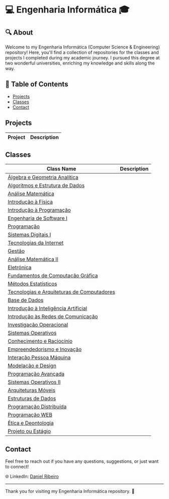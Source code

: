 # 💻 Engenharia Informática 🎓

## 🔍 About
Welcome to my Engenharia Informática (Computer Science & Engineering) repository! Here, you'll find a collection of repositories for the classes and projects I completed during my academic journey. I pursued this degree at two wonderful universities, enriching my knowledge and skills along the way.

## 📖 Table of Contents
- [Projects](#projects)
- [Classes](#classes)
- [Contact](#contact)

## Projects
| Project | Description |
| ---- | ---- |


## Classes
| Class Name | Description |
| ---- | ---- |
| [Álgebra e Geometria Analítica](https://github.com/danielmribeiro/ipg-lei-algebra-e-geometria-analitica) | |
| [Algoritmos e Estrutura de Dados](https://github.com/danielmribeiro/ipg-lei-algoritmos-e-estruturas-de-dados) | |
| [Análise Matemática](https://github.com/danielmribeiro/ipg-lei-analise-matematica) | |
| [Introdução à Física](https://github.com/danielmribeiro/ipg-lei-introducao-a-fisica) | |
| [Introdução à Programação](https://github.com/danielmribeiro/ipg-lei-introducao-a-programacao) | |
| [Engenharia de Software I](https://github.com/danielmribeiro/ipg-lei-engenharia-de-software-i) | |
| [Programação](https://github.com/danielmribeiro/ipg-lei-programacao) | |
| [Sistemas Digitais I](https://github.com/danielmribeiro/ipg-lei-sistemas-digitais-i) | |
| [Tecnologias da Internet](https://github.com/danielmribeiro/ipg-lei-tecnologias-da-internet) | |
| [Gestão](https://github.com/danielmribeiro/isec-lei-gestao) | |
| [Análise Matemática II](https://github.com/danielmribeiro/isec-lei-analise-matematica-ii) | |
| [Eletrónica](https://github.com/danielmribeiro/isec-lei-eletronica) | |
| [Fundamentos de Computação Gráfica](https://github.com/danielmribeiro/isec-lei-fundamentos-de-computacao-grafica) | |
| [Métodos Estatísticos](https://github.com/danielmribeiro/isec-lei-metodos-estatisticos) | |
| [Tecnologias e Arquiteturas de Computadores](https://github.com/danielmribeiro/isec-lei-tecnologias-e-arquiteturas-de-computadores) | |
| [Base de Dados](https://github.com/danielmribeiro/isec-lei-base-de-dados) | |
| [Introdução à Inteligência Artificial](https://github.com/danielmribeiro/isec-lei-introducao-a-inteligencia-artificial) | |
| [Introdução às Redes de Comunicação](https://github.com/danielmribeiro/isec-lei-introducao-as-redes-de-comunicacao) | |
| [Investigação Operacional](https://github.com/danielmribeiro/isec-lei-investigacao-operacional) | |
| [Sistemas Operativos](https://github.com/danielmribeiro/isec-lei-sistemas-operativos-ii) | |
| [Conhecimento e Raciocínio](https://github.com/danielmribeiro/isec-lei-conhecimento-e-raciocinio) | |
| [Empreendedorismo e Inovação](https://github.com/danielmribeiro/isec-lei-empreendedorismo-e-inovacao) | |
| [Interação Pessoa Máquina](https://github.com/danielmribeiro/isec-lei-interacao-pessoa-maquina) | |
| [Modelação e Design](https://github.com/danielmribeiro/isec-lei-modelacao-e-design) | |
| [Programação Avançada](https://github.com/danielmribeiro/isec-lei-programacao-avancada) | |
| [Sistemas Operativos II](https://github.com/danielmribeiro/isec-lei-sistemas-operativos) | |
| [Arquiteturas Móveis](https://github.com/danielmribeiro/isec-lei-arquiteturas-moveis) | |
| [Estruturas de Dados](https://github.com/danielmribeiro/isec-lei-estruturas-de-dados) | |
| [Programação Distribuída](https://github.com/danielmribeiro/isec-lei-programacao-distribuida) | |
| [Programação WEB](https://github.com/danielmribeiro/isec-lei-programacao-web) | |
| [Ética e Deontologia](https://github.com/danielmribeiro/isec-lei-etica-e-deontologia) | |
| [Projeto ou Estágio](https://github.com/danielmribeiro/isec-lei-projeto-ou-estagio) | |

## Contact

Feel free to reach out if you have any questions, suggestions, or just want to connect!

🌐 LinkedIn: [Daniel Ribeiro](https://www.linkedin.com/in/dmoreiraribeiro/)

---

Thank you for visiting my Engenharia Informática repository. 🚀